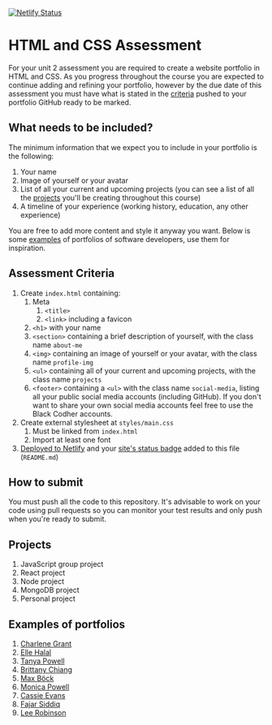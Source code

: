[![Netlify Status](https://api.netlify.com/api/v1/badges/e8142d92-4288-49a5-a8b4-119bb4c45658/deploy-status)](https://app.netlify.com/sites/rebeccab/deploys)
# HTML and CSS Assessment

For your unit 2 assessment you are required to create a website portfolio in HTML and CSS. As you progress throughout the course you are expected to continue adding and refining your portfolio, however by the due date of this assessment you must have what is stated in the [criteria](#assessment-criteria) pushed to your portfolio GitHub ready to be marked.

## What needs to be included?

The minimum information that we expect you to include in your portfolio is the following:

1. Your name
1. Image of yourself or your avatar
1. List of all your current and upcoming projects (you can see a list of all the [projects](#projects) you'll be creating throughout this course)
1. A timeline of your experience (working history, education, any other experience)

You are free to add more content and style it anyway you want. Below is some [examples](#examples-of-portfolios) of portfolios of software developers, use them for inspiration.

## Assessment Criteria

<!-- Flesh this out some more -->
1. Create `index.html` containing:
    1. Meta
        1. `<title>`
        1. `<link>` including a favicon
    1. `<h1>` with your name
    1. `<section>` containing a brief description of yourself, with the class name `about-me`
    1. `<img>` containing an image of yourself or your avatar, with the class name `profile-img`
    1. `<ul>` containing all of your current and upcoming projects, with the class name `projects`
    1. `<footer>` containing a `<ul>` with the class name `social-media`, listing all your public social media accounts (including GitHub). If you don't want to share your own social media accounts feel free to use the Black Codher accounts.
2. Create external stylesheet at `styles/main.css`
    1. Must be linked from `index.html`
    2. Import at least one font
3. [Deployed to Netlify](https://docs.netlify.com/site-deploys/create-deploys/) and your [site's status badge](https://docs.netlify.com/monitor-sites/status-badges/) added to this file (`README.md`)

## How to submit

You must push all the code to this repository. It's advisable to work on your code using pull requests so you can monitor your test results and only push when you're ready to submit.

## Projects

<!-- Update once names of projects have been finalised -->
1. JavaScript group project
1. React project
1. Node project
1. MongoDB project
1. Personal project

## Examples of portfolios

1. [Charlene Grant](https://charlene-grant.netlify.app)
1. [Elle Halal](http://www.ellehallal.dev/)
1. [Tanya Powell](https://www.tanyapowell.dev)
1. [Brittany Chiang](https://brittanychiang.com)
1. [Max Böck](https://mxb.dev)
1. [Monica Powell](https://aboutmonica.com)
1. [Cassie Evans](https://www.cassie.codes)
1. [Fajar Siddiq](https://fajarsiddiq.com)
1. [Lee Robinson](https://leerob.io)
